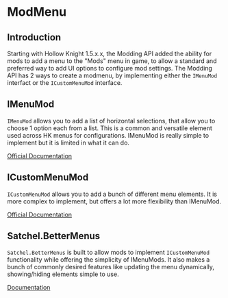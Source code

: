 ﻿---
nav_order: 10
---
# ModMenu

## Introduction 
Starting with Hollow Knight 1.5.x.x, the Modding API added the ability for mods to add a menu to the "Mods" menu in game, to allow a standard and preferred way to add UI options to configure mod settings. The Modding API has 2 ways to create a modmenu, by implementing either the `IMenuMod` interfact or the `ICustomMenuMod` interface.

## IMenuMod
`IMenuMod` allows you to add a list of horizontal selections, that allow you to choose 1 option each from a list. This is a common and versatile element used across HK menus for configurations. IMenuMod is really simple to implement but it is limited in what it can do.

[Official Documentation](https://hk-modding.github.io/api/articles/menu_api.html#the-imenumod-interface)

## ICustomMenuMod 
`ICustomMenuMod` allows you to add a bunch of different menu elements. It is more complex to implement, but offers a lot more flexibility than IMenuMod.

[Official Documentation](https://hk-modding.github.io/api/articles/menu_api.html#icustommenumod-and-the-menubuilder-api)

## Satchel.BetterMenus
`Satchel.BetterMenus` is built to allow mods to implement `ICustomMenuMod` functionality while offering the simplicity of IMenuMods.
It also makes a bunch of commonly desired features like updating the menu dynamically, showing/hiding elements simple to use.

[Documentation](/ModdingDocs/Satchel/BetterMenus/better-menus.md)
